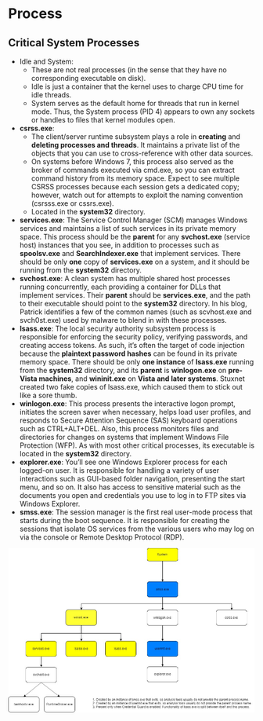 # Process

## Critical System Processes

* Idle and System: 
  * These are not real processes \(in the sense that they have no corresponding executable on disk\). 
  * Idle is just a container that the kernel uses to charge CPU time for idle threads. 
  * System serves as the default home for threads that run in kernel mode. Thus, the System process \(PID 4\) appears to own any sockets or handles to files that kernel modules open.
* **csrss.exe**: 
  * The client/server runtime subsystem plays a role in **creating** and **deleting processes and threads**. It maintains a private list of the objects that you can use to cross-reference with other data sources. 
  * On systems before Windows 7, this process also served as the broker of commands executed via cmd.exe, so you can extract command history from its memory space. Expect to see multiple CSRSS processes because each session gets a dedicated copy; however, watch out for attempts to exploit the naming convention \(csrsss.exe or cssrs.exe\). 
  * Located in the **system32** directory. 
* **services.exe**: The Service Control Manager \(SCM\) manages Windows services and maintains a list of such services in its private memory space. This process should be the **parent** for any **svchost.exe** \(service host\) instances that you see, in addition to processes such as **spoolsv.exe** and **SearchIndexer.exe** that implement services. There should be only **one** copy of **services.exe** on a system, and it should be running from the **system32** directory.
* **svchost.exe**: A clean system has multiple shared host processes running concurrently, each providing a container for DLLs that implement services. Their **parent** should be **services.exe**, and the path to their executable should point to the **system32** directory. In his blog, Patrick identifies a few of the common names \(such as scvhost.exe and svch0st.exe\) used by malware to blend in with these processes.
* **lsass.exe**: The local security authority subsystem process is responsible for enforcing the security policy, verifying passwords, and creating access tokens. As such, it’s often the target of code injection because the **plaintext password hashes** can be found in its private memory space. There should be only **one instance** of **lsass.exe** running from the **system32** directory, and its **parent** is **winlogon.exe** on **pre-Vista machines**, and **wininit.exe** on **Vista and later systems**. Stuxnet created two fake copies of lsass.exe, which caused them to stick out like a sore thumb.
* **winlogon.exe**: This process presents the interactive logon prompt, initiates the screen saver when necessary, helps load user profiles, and responds to Secure Attention Sequence \(SAS\) keyboard operations such as CTRL+ALT+DEL. Also, this process monitors files and directories for changes on systems that implement Windows File Protection \(WFP\). As with most other critical processes, its executable is located in the **system32** directory.
* **explorer.exe**: You’ll see one Windows Explorer process for each logged-on user. It is responsible for handling a variety of user interactions such as GUI-based folder navigation, presenting the start menu, and so on. It also has access to sensitive material such as the documents you open and credentials you use to log in to FTP sites via Windows Explorer.
* **smss.exe**: The session manager is the first real user-mode process that starts during the boot sequence. It is responsible for creating the sessions that isolate OS services from the various users who may log on via the console or Remote Desktop Protocol \(RDP\).

![](../.gitbook/assets/windows-process-diagram.jpg)



